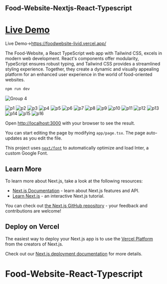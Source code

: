 

## Food-Website-Nextjs-React-Typescript

# [Live Demo](https://foodwebsite-livid.vercel.app/)
Live Demo->https://foodwebsite-livid.vercel.app/

The Food-Website, a React TypeScript web app with Tailwind CSS, excels in modern web development. React's components offer modularity, TypeScript ensures robust typing, and Tailwind CSS provides a streamlined styling experience. Together, they create a dynamic and visually appealing platform for an enhanced user experience in the world of food-oriented websites.

```bash
npm run dev

```
![Group 4](https://github.com/masudfcs1/Food-Website-React-Typescript/assets/57311382/d97919d8-6dc2-42c6-9e8e-c887b3323dfa)

![p1](https://github.com/masudfcs1/Food-Website-React-Typescript/assets/57311382/52737b84-b4c1-420e-a137-059656688220)
![p2](https://github.com/masudfcs1/Food-Website-React-Typescript/assets/57311382/f1a709f2-d20c-4db9-9374-c41027977cee)
![p3](https://github.com/masudfcs1/Food-Website-React-Typescript/assets/57311382/2e74c353-0d63-4db6-ab55-13d8577fde09)
![p4](https://github.com/masudfcs1/Food-Website-React-Typescript/assets/57311382/d9389776-602c-4889-80ac-2bf6577325e5)
![p5](https://github.com/masudfcs1/Food-Website-React-Typescript/assets/57311382/0003d828-20db-4541-b905-1f6a371b919e)
![p6](https://github.com/masudfcs1/Food-Website-React-Typescript/assets/57311382/cd29dafa-171a-438e-87fe-f190edae5567)
![p7](https://github.com/masudfcs1/Food-Website-React-Typescript/assets/57311382/fb37a426-06aa-48b7-b908-9b43394bea7a)
![p8](https://github.com/masudfcs1/Food-Website-React-Typescript/assets/57311382/613cbb64-e9fe-4309-a867-d7901ec326aa)
![p9](https://github.com/masudfcs1/Food-Website-React-Typescript/assets/57311382/fcd65559-9318-4c3c-8d45-d5aacb195f4a)
![p10](https://github.com/masudfcs1/Food-Website-React-Typescript/assets/57311382/f9be4d10-6dcc-47b0-96af-9be4ef3f7d6c)
![p11](https://github.com/masudfcs1/Food-Website-React-Typescript/assets/57311382/f18b1fce-5a5a-46a4-a542-abe5989562c3)
![p12](https://github.com/masudfcs1/Food-Website-React-Typescript/assets/57311382/fbf56946-52a6-4cba-8f71-62babce208a9)
![p13](https://github.com/masudfcs1/Food-Website-React-Typescript/assets/57311382/54f5ab50-004d-4eb5-8f02-31eb36ac8ce5)
![p14](https://github.com/masudfcs1/Food-Website-React-Typescript/assets/57311382/f7f04f2e-7180-473e-a12d-e31eb7623455)
![p15](https://github.com/masudfcs1/Food-Website-React-Typescript/assets/57311382/b12ce87b-6dee-4a47-ad95-3b7597b7328f)
![p16](https://github.com/masudfcs1/Food-Website-React-Typescript/assets/57311382/d1a36fb0-1743-42f2-8e5a-7fa0168c63d5)

Open [http://localhost:3000](http://localhost:3000) with your browser to see the result.

You can start editing the page by modifying `app/page.tsx`. The page auto-updates as you edit the file.

This project uses [`next/font`](https://nextjs.org/docs/basic-features/font-optimization) to automatically optimize and load Inter, a custom Google Font.

## Learn More

To learn more about Next.js, take a look at the following resources:

- [Next.js Documentation](https://nextjs.org/docs) - learn about Next.js features and API.
- [Learn Next.js](https://nextjs.org/learn) - an interactive Next.js tutorial.

You can check out [the Next.js GitHub repository](https://github.com/vercel/next.js/) - your feedback and contributions are welcome!

## Deploy on Vercel

The easiest way to deploy your Next.js app is to use the [Vercel Platform](https://vercel.com/new?utm_medium=default-template&filter=next.js&utm_source=create-next-app&utm_campaign=create-next-app-readme) from the creators of Next.js.

Check out our [Next.js deployment documentation](https://nextjs.org/docs/deployment) for more details.

# Food-Website-React-Typescript
